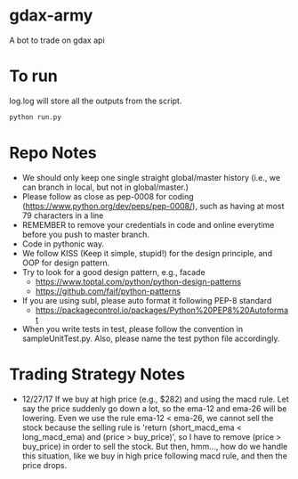 # gdax-army
A bot to trade on gdax api

# To run
log.log will store all the outputs from the script.
```bash
python run.py
```

# Repo Notes
- We should only keep one single straight global/master history (i.e., we can branch in local, but not in global/master.)
- Please follow as close as pep-0008 for coding (https://www.python.org/dev/peps/pep-0008/), such as having at most 79 characters in a line
- REMEMBER to remove your credentials in code and online everytime before you push to master branch. 
- Code in pythonic way. 
- We follow KISS (Keep it simple, stupid!) for the design principle, and OOP for design pattern.
- Try to look for a good design pattern, e.g., facade 
	- https://www.toptal.com/python/python-design-patterns
	- https://github.com/faif/python-patterns
- If you are using subl, please auto format it following PEP-8 standard
    - https://packagecontrol.io/packages/Python%20PEP8%20Autoformat
- When you write tests in test, please follow the convention in sampleUnitTest.py. Also, please name the test python file accordingly. 

# Trading Strategy Notes
- 12/27/17 If we buy at high price (e.g., $282) and using the macd rule. Let say the price suddenly go down a lot, so the ema-12 and ema-26 will be lowering. Even we use the rule ema-12 < ema-26, we cannot sell the stock because the selling rule is 'return (short_macd_ema < long_macd_ema) and (price > buy_price)', so I have to remove (price > buy_price) in order to sell the stock. But then, hmm..., how do we handle this situation, like we buy in high price following macd rule, and then the price drops. 